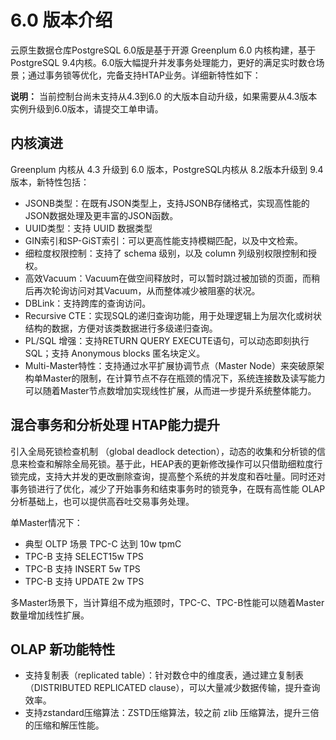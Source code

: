 # 6.0 版本介绍

云原生数据仓库PostgreSQL 6.0版是基于开源 Greenplum 6.0 内核构建，基于PostgreSQL 9.4内核。6.0版大幅提升并发事务处理能力，更好的满足实时数仓场景；通过事务锁等优化，完备支持HTAP业务。详细新特性如下：

**说明：** 当前控制台尚未支持从4.3到6.0 的大版本自动升级，如果需要从4.3版本实例升级到6.0版本，请提交工单申请。

## 内核演进

Greenplum 内核从 4.3 升级到 6.0 版本，PostgreSQL内核从 8.2版本升级到 9.4版本，新特性包括：

-   JSONB类型：在既有JSON类型上，支持JSONB存储格式，实现高性能的JSON数据处理及更丰富的JSON函数。
-   UUID类型：支持 UUID 数据类型
-   GIN索引和SP-GiST索引：可以更高性能支持模糊匹配，以及中文检索。
-   细粒度权限控制：支持了 schema 级别，以及 column 列级别权限控制和授权。
-   高效Vacuum：Vacuum在做空间释放时，可以暂时跳过被加锁的页面，而稍后再次轮询访问对其Vacuum，从而整体减少被阻塞的状况。
-   DBLink：支持跨库的查询访问。
-   Recursive CTE：实现SQL的递归查询功能，用于处理逻辑上为层次化或树状结构的数据，方便对该类数据进行多级递归查询。
-   PL/SQL 增强：支持RETURN QUERY EXECUTE语句，可以动态即刻执行SQL；支持 Anonymous blocks 匿名块定义。
-   Multi-Master特性：支持通过水平扩展协调节点（Master Node）来突破原架构单Master的限制，在计算节点不存在瓶颈的情况下，系统连接数及读写能力可以随着Master节点数增加实现线性扩展，从而进一步提升系统整体能力。

## 混合事务和分析处理 HTAP能力提升

引入全局死锁检查机制 （global deadlock detection），动态的收集和分析锁的信息来检查和解除全局死锁。基于此，HEAP表的更新修改操作可以只借助细粒度行锁完成，支持大并发的更改删除查询，提高整个系统的并发度和吞吐量。同时还对事务锁进行了优化，减少了开始事务和结束事务时的锁竞争，在既有高性能 OLAP分析基础上，也可以提供高吞吐交易事务处理。

单Master情况下：

-   典型 OLTP 场景 TPC-C 达到 10w tpmC
-   TPC-B 支持 SELECT15w TPS
-   TPC-B 支持 INSERT 5w TPS
-   TPC-B 支持 UPDATE 2w TPS

多Master场景下，当计算组不成为瓶颈时，TPC-C、TPC-B性能可以随着Master数量增加线性扩展。

## OLAP 新功能特性

-   支持复制表（replicated table）：针对数仓中的维度表，通过建立复制表（DISTRIBUTED REPLICATED clause），可以大量减少数据传输，提升查询效率。
-   支持zstandard压缩算法：ZSTD压缩算法，较之前 zlib 压缩算法，提升三倍的压缩和解压性能。

